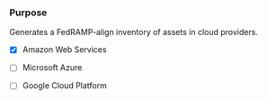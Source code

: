 ### Purpose

Generates a FedRAMP-align inventory of assets in cloud providers.

- [X] Amazon Web Services
- [ ] Microsoft Azure
- [ ] Google Cloud Platform

